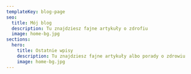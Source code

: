 ```yaml
---
templateKey: blog-page
seo:
  title: Mój blog
  description: Tu znajdziesz fajne artykuły o zdrofiu
  image: home-bg.jpg
sections:
  hero:
    title: Ostatnie wpisy
    description: Tu znajdziesz fajne artykuły albo porady o zdrowiu
    image: home-bg.jpg
---
```

